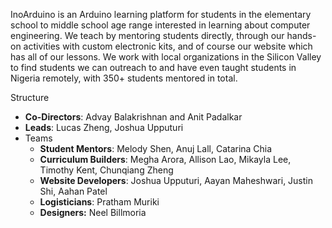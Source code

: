  InoArduino is an Arduino learning platform for students in the elementary school to middle school age range interested in learning about computer engineering. We teach by mentoring students directly, through our hands-on activities with custom electronic kits, and of course our website which has all of our lessons. We work with local organizations in the Silicon Valley to find students we can outreach to and have even taught students in Nigeria remotely, with 350+ students mentored in total.

Structure
-   **Co-Directors**: Advay Balakrishnan and Anit Padalkar  
-   **Leads**: Lucas Zheng, Joshua Upputuri
- Teams
	- **Student Mentors**: Melody Shen, Anuj Lall, Catarina Chia
	- **Curriculum Builders**: Megha Arora, Allison Lao, Mikayla Lee, Timothy Kent, Chunqiang Zheng
	- **Website Developers**: Joshua Upputuri, Aayan Maheshwari, Justin Shi, Aahan Patel
	- **Logisticians**: Pratham Muriki
	- **Designers:** Neel Billmoria